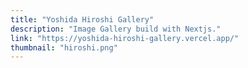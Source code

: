 ```yaml
---
title: "Yoshida Hiroshi Gallery"
description: "Image Gallery build with Nextjs."
link: "https://yoshida-hiroshi-gallery.vercel.app/"
thumbnail: "hiroshi.png"
---
```


